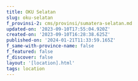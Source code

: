 ```yaml
---
title: OKU Selatan
slug: oku-selatan
f_provinsi-2: cms/provinsi/sumatera-selatan.md
updated-on: '2023-09-10T17:55:04.920Z'
created-on: '2023-09-10T16:28:38.625Z'
published-on: '2024-01-21T11:33:59.165Z'
f_same-with-province-name: false
f_featured: false
f_discover: false
layout: '[location].html'
tags: location
---
```



